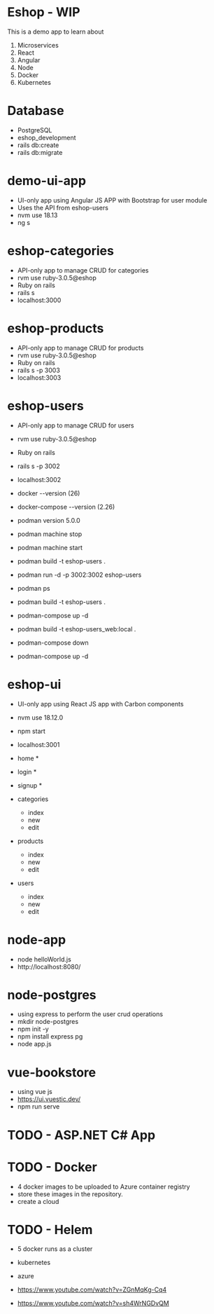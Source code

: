 # Eshop - WIP
This is a demo app to learn about
1. Microservices
2. React
3. Angular
4. Node
5. Docker
6. Kubernetes

# Database
  - PostgreSQL
  - eshop_development
  - rails db:create
  - rails db:migrate

# demo-ui-app
  - UI-only app using Angular JS APP with Bootstrap for user module
  - Uses the API from eshop-users
  - nvm use 18.13
  - ng s

# eshop-categories
  - API-only app to manage CRUD for categories
  - rvm use ruby-3.0.5@eshop
  - Ruby on rails
  - rails s
  - localhost:3000

# eshop-products
  - API-only app to manage CRUD for products
  - rvm use ruby-3.0.5@eshop
  - Ruby on rails
  - rails s -p 3003
  - localhost:3003
# eshop-users
  - API-only app to manage CRUD for users
  - rvm use ruby-3.0.5@eshop
  - Ruby on rails
  - rails s -p 3002
  - localhost:3002

  - docker --version (26)
  - docker-compose --version (2.26)

  - podman version 5.0.0
  - podman machine stop
  - podman machine start
  - podman build -t eshop-users . 
  - podman run -d -p 3002:3002 eshop-users
  - podman ps

  - podman build -t eshop-users .
  - podman-compose up -d

  - podman build -t eshop-users_web:local .
  - podman-compose down
  - podman-compose up -d


# eshop-ui
  - UI-only app using React JS app with Carbon components
  - nvm use 18.12.0
  - npm start
  - localhost:3001

  - home *
  - login *
  - signup *
  - categories
    - index
    - new
    - edit
  - products
    - index
    - new
    - edit
  - users
    - index
    - new
    - edit

# node-app
  - node helloWorld.js
  - http://localhost:8080/

# node-postgres
  - using express to perform the user crud operations
  - mkdir node-postgres 
  - npm init -y
  - npm install express pg
  - node app.js

# vue-bookstore
  - using vue js
  - https://ui.vuestic.dev/
  - npm run serve

# TODO - ASP.NET C# App

# TODO - Docker
  - 4 docker images to be uploaded to Azure container registry
  - store these images in the repository.
  - create a cloud
  
# TODO - Helem
  - 5 docker runs as a cluster
- kubernetes
- azure



- https://www.youtube.com/watch?v=ZGnMqKg-Cq4
- https://www.youtube.com/watch?v=sh4WrNGDvQM
